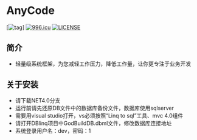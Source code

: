 # AnyCode
[![tag](https://img.shields.io/github/tag/meterXu/AnyCode.svg)]
[![996.icu](https://img.shields.io/badge/link-996.icu-red.svg)](https://996.icu)
[![LICENSE](https://img.shields.io/badge/license-Anti%20996-blue.svg?style=flat-square)](https://github.com/996icu/996.ICU/blob/master/LICENSE)
## 简介
* 轻量级系统框架，为您减轻工作压力，降低工作量，让你更专注于业务开发
## 关于安装 
* 请下载NET4.0分支   
* 运行前请先还原DB文件中的数据库备份文件，数据库使用sqlserver
* 需要用visual studio打开，vs必须按照“Linq to sql”工具、mvc 4.0组件   
* 请打开DBlinq项目中GodBuildDB.dbml文件，修改数据库连接地址
* 系统登录用户名：dev，密码：1
